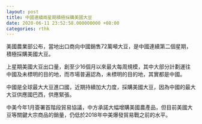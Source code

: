 ```yaml
---
layout: post
title: 中國連續兩星期積極採購美國大豆　
date: 2020-06-11 23:52:58.000000000 +08:00
categories: rthk
---
```


美國農業部公布，當地出口商向中國銷售72萬噸大豆，是中國連續第二個星期，積極採購美國大豆。

上星期美國大豆出口量，創至少16個月以來最大每周規模，其中大部分計劃運往中國及未標明的目的地，而市場普遍認為，未標明的目的地，其實都是中國。

中國是全球最大大豆進口國，近期持續加大力度，採購美國大豆，因為中國的最大大豆供應國巴西，供應緊張。

中美今年1月簽署首階段貿易協議，中方承諾大幅增購美國農產品，但目前美國大豆等關鍵大宗商品的銷量，仍低於2018年中美爆發貿易戰之前的水平。
